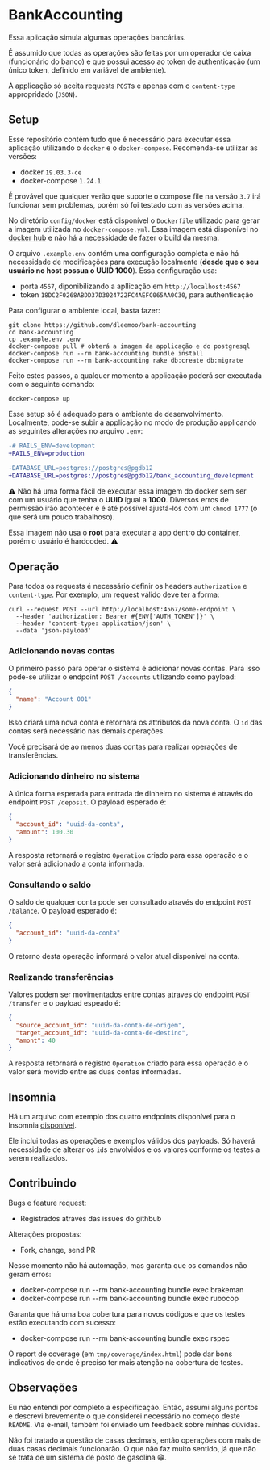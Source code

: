 # BankAccounting

Essa aplicação simula algumas operações bancárias.

É assumido que todas as operações são feitas por um operador de caixa
(funcionário do banco) e que possui acesso ao token de authenticação (um único
token, definido em variável de ambiente).

A applicação só aceita requests `POST`s e apenas com o `content-type`
appropridado (`JSON`).

## Setup

Esse repositório contém tudo que é necessário para executar essa aplicação
utilizando o `docker` e o `docker-compose`. Recomenda-se utilizar as versões:

- docker `19.03.3-ce`
- docker-compose `1.24.1`

É provável que qualquer verão que suporte o compose file na versão `3.7` irá
funcionar sem problemas, porém só foi testado com as versões acima.

No diretório `config/docker` está disponível o `Dockerfile` utilizado para
gerar a imagem utilizada no `docker-compose.yml`. Essa imagem está disponível
no [docker hub](https://hub.docker.com/r/dleemoo/bank-accounting) e não há a
necessidade de fazer o build da mesma.

O arquivo `.example.env` contém uma configuração completa e não há necessidade
de modificações para execução localmente (**desde que o seu usuário no host
possua o UUID 1000**).
Essa configuração usa:

- porta `4567`, diponibilizando a apllicação em `http://localhost:4567`
- token `18DC2F0268ABDD37D3024722FC4AEFC065AA0C30`, para authenticação

Para configurar o ambiente local, basta fazer:

```shell
git clone https://github.com/dleemoo/bank-accounting
cd bank-accounting
cp .example.env .env
docker-compose pull # obterá a imagem da applicação e do postgresql
docker-compose run --rm bank-accounting bundle install
docker-compose run --rm bank-accounting rake db:create db:migrate
```

Feito estes passos, a qualquer momento a applicação poderá ser executada com o
seguinte comando:

```shell
docker-compose up
```

Esse setup só é adequado para o ambiente de desenvolvimento. Localmente,
pode-se subir a applicação no modo de produção applicando as seguintes
alterações no arquivo `.env`:

```diff
-# RAILS_ENV=development
+RAILS_ENV=production
 
-DATABASE_URL=postgres://postgres@pgdb12
+DATABASE_URL=postgres://postgres@pgdb12/bank_accounting_development
```

:warning:
Não há uma forma fácil de executar essa imagem do docker sem ser com um usuário
que tenha o **UUID** igual a **1000**. Diversos erros de permissão irão
acontecer e é até possível ajustá-los com um `chmod 1777` (o que será um pouco
trabalhoso).

Essa imagem não usa o **root** para executar a app dentro do container, porém o
usuário é hardcoded.
:warning:

## Operação

Para todos os requests é necessário definir os headers `authorization` e
`content-type`. Por exemplo, um request válido deve ter a forma:

```shell
curl --request POST --url http://localhost:4567/some-endpoint \
  --header 'authorization: Bearer #{ENV['AUTH_TOKEN']}' \
  --header 'content-type: application/json' \
  --data 'json-payload'
```

### Adicionando novas contas

O primeiro passo para operar o sistema é adicionar novas contas. Para isso
pode-se utilizar o endpoint `POST /accounts` utilizando como payload:

```json
{
  "name": "Account 001"
}
```

Isso criará uma nova conta e retornará os attributos da nova conta. O `id` das
contas será necessário nas demais operações.

Você precisará de ao menos duas contas para realizar operações de
transferências.

### Adicionando dinheiro no sistema

A única forma esperada para entrada de dinheiro no sistema é através do
endpoint `POST /deposit`. O payload esperado é:

```json
{
  "account_id": "uuid-da-conta",
  "amount": 100.30
}
```

A resposta retornará o registro `Operation` criado para essa operação e o valor
será adicionado a conta informada.

### Consultando o saldo

O saldo de qualquer conta pode ser consultado através do endpoint `POST
/balance`. O payload esperado é:

```json
{
  "account_id": "uuid-da-conta"
}
```

O retorno desta operação informará o valor atual disponível na conta.

### Realizando transferências

Valores podem ser movimentados entre contas atraves do endpoint `POST
/transfer` e o payload espeado é:

```json
{
  "source_account_id": "uuid-da-conta-de-origem",
  "target_account_id": "uuid-da-conta-de-destino",
  "amont": 40
}
```

A resposta retornará o registro `Operation` criado para essa operação e o valor
será movido entre as duas contas informadas.

## Insomnia

Há um arquivo com exemplo dos quatro endpoints disponível para o Insomnia
[disponível](https://github.com/dleemoo/bank-accounting/wiki/insomnia.json).

Ele inclui todas as operações e exemplos válidos dos payloads. Só haverá
necessidade de alterar os `id`s envolvidos e os valores conforme os testes a
serem realizados.

## Contribuindo

Bugs e feature request:

- Registrados atráves das issues do githbub

Alterações propostas:

- Fork, change, send PR

Nesse momento não há automação, mas garanta que os comandos não geram erros:

- docker-compose run --rm bank-accounting bundle exec brakeman
- docker-compose run --rm bank-accounting bundle exec rubocop

Garanta que há uma boa cobertura para novos códigos e que os testes estão
executando com sucesso:

- docker-compose run --rm bank-accounting bundle exec rspec

O report de coverage (em `tmp/coverage/index.html`) pode dar bons indicativos
de onde é preciso ter mais atenção na cobertura de testes.

## Observações

Eu não entendi por completo a especificação. Então, assumi alguns pontos e
descrevi brevemente o que considerei necessário no começo deste `README`.
Via e-mail, também foi enviado um feedback sobre minhas dúvidas.

Não foi tratado a questão de casas decimais, então operações com mais de duas
casas decimais funcionarão. O que não faz muito sentido, já que não se trata de
um sistema de posto de gasolina :grin:.

